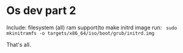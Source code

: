 # Os dev part 2

Include:
     filesystem (all)
     ram support(to make initrd image run: ``` sudo mkinitramfs -o targets/x86_64/iso/boot/grub/initrd.img```

That's all.
     
